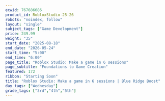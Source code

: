 ```yaml
---
ecwid: 767686686
product_id: RobloxStudio-25-26
robots: "noindex, follow"
layout: "single"
subject_tags: ["Game Development"]
price: 249.99
weight: "35"
start_date: "2025-08-18"
end_date: "2026-05-24"
start_time: "5:00"
end_time: "6:00"
page_title: "Roblox Studio: Make a game in 6 sessions"
page_subtitle: "Foundations to Game Creation"
featured: 172
ribbon: "Starting Soon"
title: "Roblox Studio: Make a game in 6 sessions | Blue Ridge Boost"
day_tags: ["Wednesday"]
grade_tags: ["3rd","4th","5th"]
---
```

